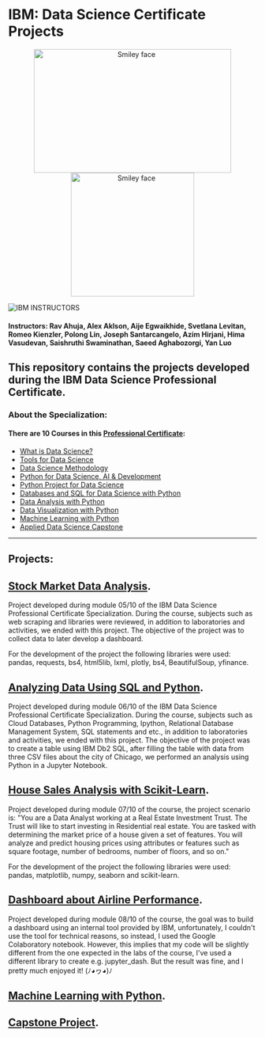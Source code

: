 # IBM: Data Science Certificate Projects

<div align="center">
<img src="https://i.imgur.com/YCFnjvg.png" alt="Smiley face" height="250" width="400"> <img src="https://images.credly.com/images/28944969-813a-43b9-944f-7910111ce764/Professional_Certificate_-_Data_Science.png" alt="Smiley face" height="250" width="250">
</div>

![IBM](http://i.imgur.com/Qktqnu1.png) INSTRUCTORS
#### Instructors: Rav Ahuja, Alex Aklson, Aije Egwaikhide, Svetlana Levitan, Romeo Kienzler, Polong Lin, Joseph Santarcangelo, Azim Hirjani, Hima Vasudevan, Saishruthi Swaminathan, Saeed Aghabozorgi, Yan Luo 

##

## This repository contains the projects developed during the IBM Data Science Professional Certificate.

### About the Specialization:

#### There are 10 Courses in this [Professional Certificate](https://www.coursera.org/professional-certificates/ibm-data-science):

- [What is Data Science?](https://www.coursera.org/learn/what-is-datascience?specialization=ibm-data-science)
- [Tools for Data Science](https://www.coursera.org/learn/open-source-tools-for-data-science?specialization=ibm-data-science)
- [Data Science Methodology](https://www.coursera.org/learn/data-science-methodology?specialization=ibm-data-science)
- [Python for Data Science, AI & Development](https://www.coursera.org/learn/python-for-applied-data-science-ai?specialization=ibm-data-science)
- [Python Project for Data Science](https://www.coursera.org/learn/python-project-for-data-science?specialization=ibm-data-science)
- [Databases and SQL for Data Science with Python](https://www.coursera.org/learn/sql-data-science?specialization=ibm-data-science)
- [Data Analysis with Python](https://www.coursera.org/learn/data-analysis-with-python?specialization=ibm-data-science)
- [Data Visualization with Python](https://www.coursera.org/learn/python-for-data-visualization?specialization=ibm-data-science)
- [Machine Learning with Python](https://www.coursera.org/learn/machine-learning-with-python?specialization=ibm-data-science)
- [Applied Data Science Capstone](https://www.coursera.org/learn/applied-data-science-capstone?specialization=ibm-data-science)

---

## Projects:

## [Stock Market Data Analysis](https://github.com/marcoshsq/Stocks_Market_Data_Analysis/tree/main/01%20-%20Extracting%20and%20Visualizing%20Stock%20Data).

Project developed during module 05/10 of the IBM Data Science Professional Certificate Specialization. During the course, subjects such as web scraping and libraries were reviewed, in addition to laboratories and activities, we ended with this project. The objective of the project was to collect data to later develop a dashboard. 

For the development of the project the following libraries were used: pandas, requests, bs4, html5lib, lxml, plotly, bs4, BeautifulSoup, yfinance.

## [Analyzing Data Using SQL and Python](https://github.com/marcoshsq/IBM_Data_Science_Certificate_Projects/tree/main/02%20-%20Analyzing%20Data%20Using%20SQL%20and%20Python).

Project developed during module 06/10 of the IBM Data Science Professional Certificate Specialization. During the course, subjects such as Cloud Databases, Python Programming, Ipython, Relational Database Management System, SQL statements and etc., in addition to laboratories and activities, we ended with this project. The objective of the project was to create a table using IBM Db2 SQL, after filling the table with data from three CSV files about the city of Chicago, we performed an analysis using Python in a Jupyter Notebook.

## [House Sales Analysis with Scikit-Learn](https://github.com/marcoshsq/IBM_Data_Science_Certificate_Projects/tree/main/03%20-%20House%20Sales%20Analysis%20with%20Scikit-Learn).

Project developed during module 07/10 of the course, the project scenario is: "You are a Data Analyst working at a Real Estate Investment Trust. The Trust will like to start investing in Residential real estate. You are tasked with determining the market price of a house given a set of features. You will analyze and predict housing prices using attributes or features such as square footage, number of bedrooms, number of floors, and so on."

For the development of the project the following libraries were used: pandas, matplotlib, numpy, seaborn and scikit-learn.

## [Dashboard about Airline Performance](https://github.com/marcoshsq/IBM_Data_Science_Certificate_Projects/tree/main/04%20-%20Development%20of%20a%20Dashboard%20about%20Airline%20Performance).

Project developed during module 08/10 of the course, the goal was to build a dashboard using an internal tool provided by IBM, unfortunately, I couldn't use the tool for technical reasons, so instead, I used the Google Colaboratory notebook. However, this implies that my code will be slightly different from the one expected in the labs of the course, I've used a different library to create e.g. jupyter_dash. But the result was fine, and I pretty much enjoyed it! (ﾉ◕ヮ◕)ﾉ

## [Machine Learning with Python](https://github.com/marcoshsq/IBM_Data_Science_Certificate_Projects/tree/main/05%20-%20Machine%20Learning%20with%20Python).

## [Capstone Project](https://github.com/marcoshsq/IBM_Data_Science_Certificate_Projects/tree/main/Capstone%20Project).

##


